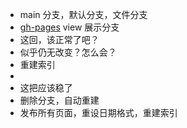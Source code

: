 - main 分支，默认分支，文件分支
- [gh-pages](https://github.com/Inverstar/verstar-logseq/tree/gh-pages) view 展示分支
- 这回，该正常了吧？
- 似乎仍无改变？怎么会？
- 重建索引
-
- 这把应该稳了
- 删除分支，自动重建
- 发布所有页面，重设日期格式，重建索引